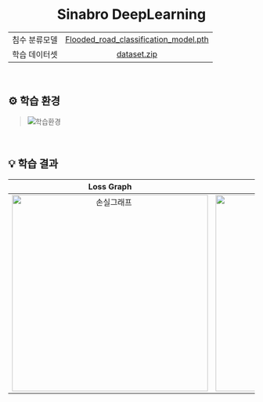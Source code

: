 <div align="center">
  <h1>Sinabro DeepLearning</h1>

  <table>
      <tr>
          <td align="center">침수 분류모델</td>
          <td align="center"><a href="https://drive.google.com/file/d/16JeA2ZvXkhJcd5dfkVBkT9tbOrz0xvyb/view?usp=sharing">Flooded_road_classification_model.pth</a></td>
      </tr>
      <tr>
          <td align="center">학습 데이터셋</td>
          <td align="center"><a href="https://drive.google.com/file/d/1tS9qnNAwa5reUW6AdTwh51Xe_phw_6dZ/view?usp=sharing">dataset.zip</a></td>
      </tr>
  </table>
</div>

<br/>

## ⚙ 학습 환경
>![학습환경](https://github.com/OSS-Sinabro/Sinabro_DeepLearning/assets/90829718/f7da4fd3-04a5-44c9-aefe-784c20158533)

<br/>

## 💡 학습 결과
| <div align="center">Loss Graph</div> | <div align="center">Precision / Recall / F1 score</div> |
| :----------------------------------: |:---------------------------------:|
| <img src="https://github.com/OSS-Sinabro/Sinabro_DeepLearning/assets/90829718/761c903e-c91f-4dd4-8539-09590c77f624" alt="손실그래프" width="400"/> | <img src="https://github.com/OSS-Sinabro/Sinabro_DeepLearning/assets/90829718/eb4c8877-edc1-45b2-9676-d4359a1cda8c" alt="정밀도, 재현율, F1 스코어" width="400"/> |


